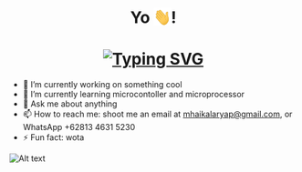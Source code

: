 <h1 align="center">Yo <img src="https://raw.githubusercontent.com/ABSphreak/ABSphreak/master/gifs/Hi.gif" width="30px" height="32px" style="margin-bottom: -5px;"/>!</h1>

 <h1 align="center">
  <a href="https://git.io/typing-svg">
    <img src="https://readme-typing-svg.herokuapp.com?font=Fira+Code&pause=1000&width=435&lines=ekal+here+!&center=true&size=20" alt="Typing SVG" />
  </a>
</h1>


- 🔭 I’m currently working on something cool
- 🌱 I’m currently learning microcontoller and microprocessor
- 💬 Ask me about anything
- 📫 How to reach me: shoot me an email at mhaikalaryap@gmail.com, or WhatsApp +62813 4631 5230
- ⚡ Fun fact: wota 

![Alt text](https://spotify-recently-played-readme.vercel.app/api?user=b1fv6ju7hs5q0pvqt3gj9c7c7&unique={true|1|on|yes})
